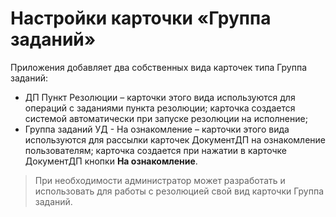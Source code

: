 # Настройки карточки «Группа заданий»

Приложения добавляет два собственных вида карточек типа Группа заданий: 

- ДП Пункт Резолюции – карточки этого вида используются для операций с заданиями пункта резолюции; карточка создается системой автоматически при запуске резолюции на исполнение;
- Группа заданий УД - На ознакомление – карточки этого вида используются для рассылки карточек ДокументДП на ознакомление пользователям; карточка создается при нажатии в карточке ДокументДП кнопки **На ознакомление**.

> При необходимости администратор может разработать и использовать для работы с резолюцией свой вид карточки Группа заданий.